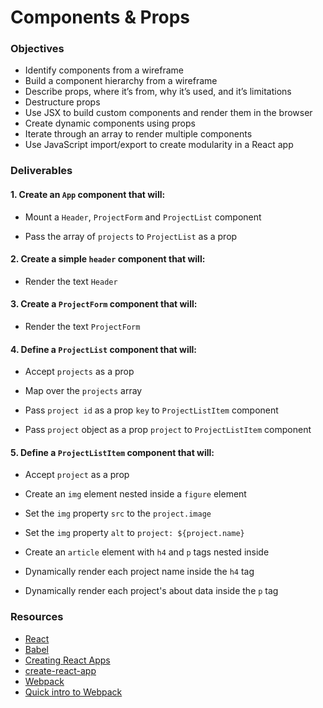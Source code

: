 # Components & Props

### Objectives

- Identify components from a wireframe
- Build a component hierarchy from a wireframe
- Describe props, where it’s from, why it’s used, and it’s limitations
- Destructure props
- Use JSX to build custom components and render them in the browser
- Create dynamic components using props
- Iterate through an array to render multiple components
- Use JavaScript import/export to create modularity in a React app

### Deliverables

#### 1. Create an `App` component that will:

- Mount a `Header`, `ProjectForm` and `ProjectList` component

- Pass the array of `projects` to `ProjectList` as a prop

#### 2. Create a simple `header` component that will:

- Render the text `Header`

#### 3. Create a `ProjectForm` component that will:

- Render the text `ProjectForm`

#### 4. Define a `ProjectList` component that will:

- Accept `projects` as a prop

- Map over the `projects` array

- Pass `project id` as a prop `key` to `ProjectListItem` component

- Pass `project` object as a prop `project` to `ProjectListItem` component

#### 5. Define a `ProjectListItem` component that will:

- Accept `project` as a prop

- Create an `img` element nested inside a `figure` element

- Set the `img` property `src` to the `project.image`

- Set the `img` property `alt` to `project: ${project.name}`

- Create an `article` element with `h4` and `p` tags nested inside

- Dynamically render each project name inside the `h4` tag

- Dynamically render each project's about data inside the `p` tag 

### Resources

- [React](https://reactjs.org/)
- [Babel](https://babeljs.io/)
- [Creating React Apps](https://reactjs.org/docs/create-a-new-react-app.html)
- [create-react-app](https://create-react-app.dev/docs/getting-started)
- [Webpack](https://webpack.js.org/)
- [Quick intro to Webpack](https://medium.com/the-self-taught-programmer/what-is-webpack-and-why-should-i-care-part-1-introduction-ca4da7d0d8dc)
